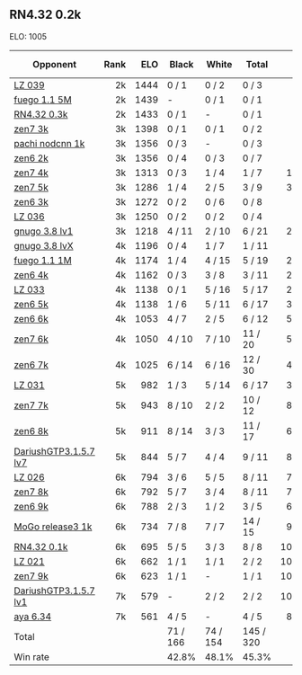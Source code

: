 ## RN4.32 0.2k ##

ELO: 1005

Opponent | Rank | ELO | Black | White | Total | Win rate
---------|-----:|----:|-------|-------|-------|-------:
[LZ 039](LZ%20039.md) | 2k | 1444 | 0 / 1 | 0 / 2 | 0 / 3 | 0.0%
[fuego 1.1 5M](fuego%201.1%205M.md) | 2k | 1439 | - | 0 / 1 | 0 / 1 | 0.0%
[RN4.32 0.3k](RN4.32%200.3k.md) | 2k | 1433 | 0 / 1 | - | 0 / 1 | 0.0%
[zen7 3k](zen7%203k.md) | 3k | 1398 | 0 / 1 | 0 / 1 | 0 / 2 | 0.0%
[pachi nodcnn 1k](pachi%20nodcnn%201k.md) | 3k | 1356 | 0 / 3 | - | 0 / 3 | 0.0%
[zen6 2k](zen6%202k.md) | 3k | 1356 | 0 / 4 | 0 / 3 | 0 / 7 | 0.0%
[zen7 4k](zen7%204k.md) | 3k | 1313 | 0 / 3 | 1 / 4 | 1 / 7 | 14.3%
[zen7 5k](zen7%205k.md) | 3k | 1286 | 1 / 4 | 2 / 5 | 3 / 9 | 33.3%
[zen6 3k](zen6%203k.md) | 3k | 1272 | 0 / 2 | 0 / 6 | 0 / 8 | 0.0%
[LZ 036](LZ%20036.md) | 3k | 1250 | 0 / 2 | 0 / 2 | 0 / 4 | 0.0%
[gnugo 3.8 lv1](gnugo%203.8%20lv1.md) | 3k | 1218 | 4 / 11 | 2 / 10 | 6 / 21 | 28.6%
[gnugo 3.8 lvX](gnugo%203.8%20lvX.md) | 4k | 1196 | 0 / 4 | 1 / 7 | 1 / 11 | 9.1%
[fuego 1.1 1M](fuego%201.1%201M.md) | 4k | 1174 | 1 / 4 | 4 / 15 | 5 / 19 | 26.3%
[zen6 4k](zen6%204k.md) | 4k | 1162 | 0 / 3 | 3 / 8 | 3 / 11 | 27.3%
[LZ 033](LZ%20033.md) | 4k | 1138 | 0 / 1 | 5 / 16 | 5 / 17 | 29.4%
[zen6 5k](zen6%205k.md) | 4k | 1138 | 1 / 6 | 5 / 11 | 6 / 17 | 35.3%
[zen6 6k](zen6%206k.md) | 4k | 1053 | 4 / 7 | 2 / 5 | 6 / 12 | 50.0%
[zen7 6k](zen7%206k.md) | 4k | 1050 | 4 / 10 | 7 / 10 | 11 / 20 | 55.0%
[zen6 7k](zen6%207k.md) | 4k | 1025 | 6 / 14 | 6 / 16 | 12 / 30 | 40.0%
[LZ 031](LZ%20031.md) | 5k | 982 | 1 / 3 | 5 / 14 | 6 / 17 | 35.3%
[zen7 7k](zen7%207k.md) | 5k | 943 | 8 / 10 | 2 / 2 | 10 / 12 | 83.3%
[zen6 8k](zen6%208k.md) | 5k | 911 | 8 / 14 | 3 / 3 | 11 / 17 | 64.7%
[DariushGTP3.1.5.7 lv7](DariushGTP3.1.5.7%20lv7.md) | 5k | 844 | 5 / 7 | 4 / 4 | 9 / 11 | 81.8%
[LZ 026](LZ%20026.md) | 6k | 794 | 3 / 6 | 5 / 5 | 8 / 11 | 72.7%
[zen7 8k](zen7%208k.md) | 6k | 792 | 5 / 7 | 3 / 4 | 8 / 11 | 72.7%
[zen6 9k](zen6%209k.md) | 6k | 788 | 2 / 3 | 1 / 2 | 3 / 5 | 60.0%
[MoGo release3 1k](MoGo%20release3%201k.md) | 6k | 734 | 7 / 8 | 7 / 7 | 14 / 15 | 93.3%
[RN4.32 0.1k](RN4.32%200.1k.md) | 6k | 695 | 5 / 5 | 3 / 3 | 8 / 8 | 100.0%
[LZ 021](LZ%20021.md) | 6k | 662 | 1 / 1 | 1 / 1 | 2 / 2 | 100.0%
[zen7 9k](zen7%209k.md) | 6k | 623 | 1 / 1 | - | 1 / 1 | 100.0%
[DariushGTP3.1.5.7 lv1](DariushGTP3.1.5.7%20lv1.md) | 7k | 579 | - | 2 / 2 | 2 / 2 | 100.0%
[aya 6.34](aya%206.34.md) | 7k | 561 | 4 / 5 | - | 4 / 5 | 80.0%
Total | | | 71 / 166 | 74 / 154 | 145 / 320 | 
Win rate| | | 42.8% | 48.1% | 45.3% | 
